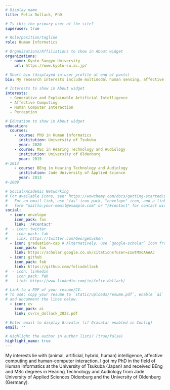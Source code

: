 ```yaml
---
# Display name
title: Felix Dollack, PhD

# Is this the primary user of the site?
superuser: true

# Role/position/tagline
role: Human Informatics

# Organizations/Affiliations to show in About widget
organizations:
  - name: Kyoto Sangyo University
    url: https://www.kyoto-su.ac.jp/

# Short bio (displayed in user profile at end of posts)
bio: My research interests include multimodal human sensing, affective computing and generative and explainable artificial intelligence.

# Interests to show in About widget
interests:
  - Generative and Explainable Artificial Intelligence
  - Affective Computing
  - Human Computer Interaction
  - Perception

# Education to show in About widget
education:
  courses:
    - course: PhD in Human Informatics
      institution: University of Tsukuba
      year: 2020
    - course: MSc in Hearing Technology and Audiology
      institution: University of Oldenburg
      year: 2015
#-2013
    - course: BEng in Hearing Technology and Audiology
      institution: Jade University of Applied Science
      year: 2013
#-2009

# Social/Academic Networking
# For available icons, see: https://wowchemy.com/docs/getting-started/page-builder/#icons
#   For an email link, use "fas" icon pack, "envelope" icon, and a link in the
#   form "mailto:your-email@example.com" or "/#contact" for contact widget.
social:
  - icon: envelope
    icon_pack: fas
    link: '/#contact'
#  - icon: twitter
#    icon_pack: fab
#    link: https://twitter.com/GeorgeCushen
  - icon: graduation-cap # Alternatively, use `google-scholar` icon from `ai` icon pack
    icon_pack: fas
    link: https://scholar.google.co.uk/citations?user=sIwtMXoAAAAJ
  - icon: github
    icon_pack: fab
    link: https://github.com/felixdollack
#  - icon: linkedin
#    icon_pack: fab
#    link: https://www.linkedin.com/in/felix-dollack/

# Link to a PDF of your resume/CV.
# To use: copy your resume to `static/uploads/resume.pdf`, enable `ai` icons in `params.toml`,
# and uncomment the lines below.
  - icon: cv
    icon_pack: ai
    link: cv/cv_dollack_2022.pdf

# Enter email to display Gravatar (if Gravatar enabled in Config)
email: ''

# Highlight the author in author lists? (true/false)
highlight_name: true
---
```


My interests lie with (animal, artificial, hybrid, human) intelligence, affective computing and human-computer interaction. I got my PhD in the field of Human Informatics at the University of Tsukuba (Japan) and received BEng and MSc degrees in Hearing Technology and Audiology from Jade University of Applied Sciences Oldenburg and the University of Oldenburg (Germany).

<!-- {{< icon name="download" pack="fas" >}} Download my {{< staticref "cv/cv_dollack_2022.pdf" "newtab" >}}resumé{{< /staticref >}}. -->
